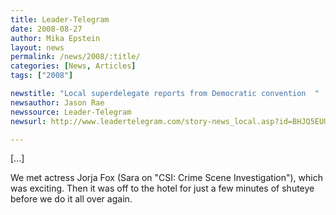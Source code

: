 ```yaml
---
title: Leader-Telegram
date: 2008-08-27
author: Mika Epstein
layout: news
permalink: /news/2008/:title/
categories: [News, Articles]
tags: ["2008"]

newstitle: "Local superdelegate reports from Democratic convention  "
newsauthor: Jason Rae  
newssource: Leader-Telegram  
newsurl: http://www.leadertelegram.com/story-news_local.asp?id=BHJQ5EUUEQV  

---
```


[...]

We met actress Jorja Fox (Sara on "CSI: Crime Scene Investigation"), which was exciting. Then it was off to the hotel for just a few minutes of shuteye before we do it all over again.  
